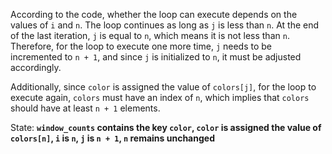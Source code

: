 According to the code, whether the loop can execute depends on the values of `i` and `n`. The loop continues as long as `j` is less than `n`. At the end of the last iteration, `j` is equal to `n`, which means it is not less than `n`. Therefore, for the loop to execute one more time, `j` needs to be incremented to `n + 1`, and since `j` is initialized to `n`, it must be adjusted accordingly. 

Additionally, since `color` is assigned the value of `colors[j]`, for the loop to execute again, `colors` must have an index of `n`, which implies that `colors` should have at least `n + 1` elements.

State: **`window_counts` contains the key `color`, `color` is assigned the value of `colors[n]`, `i` is `n`, `j` is `n + 1`, `n` remains unchanged**